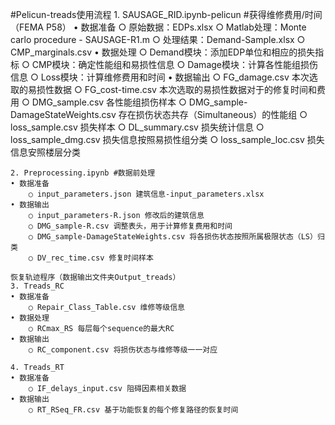 #Pelicun-treads使用流程
	1. SAUSAGE_RID.ipynb-pelicun #获得维修费用/时间（FEMA P58）
	• 数据准备
		○ 原始数据：EDPs.xlsx
		○ Matlab处理：Monte carlo procedure - SAUSAGE-R1.m
		○ 处理结果：Demand-Sample.xlsx
		○ CMP_marginals.csv
	• 数据处理
		○ Demand模块：添加EDP单位和相应的损失指标
		○ CMP模块：确定性能组和易损性信息
		○ Damage模块：计算各性能组损伤信息
		○ Loss模块：计算维修费用和时间
	• 数据输出
		○ FG_damage.csv 本次选取的易损性数据
		○ FG_cost-time.csv 本次选取的易损性数据对于的修复时间和费用
		○ DMG_sample.csv 各性能组损伤样本
		○ DMG_sample-DamageStateWeights.csv 存在损伤状态共存（Simultaneous）的性能组
		○ loss_sample.csv 损失样本
		○ DL_summary.csv 损失统计信息
		○ loss_sample_dmg.csv 损失信息按照易损性组分类
		○ loss_sample_loc.csv 损失信息安照楼层分类
		
	2. Preprocessing.ipynb #数据前处理
	• 数据准备
		○ input_parameters.json 建筑信息-input_parameters.xlsx
	• 数据输出
		○ input_parameters-R.json 修改后的建筑信息
		○ DMG_sample-R.csv 调整表头，用于计算修复费用和时间
		○ DMG_sample-DamageStateWeights.csv 将各损伤状态按照所属极限状态（LS）归类
		○ DV_rec_time.csv 修复时间样本
		
	恢复轨迹程序（数据输出文件夹Output_treads）
	3. Treads_RC
	• 数据准备
		○ Repair_Class_Table.csv 维修等级信息
	• 数据处理
		○ RCmax_RS 每层每个sequence的最大RC
	• 数据输出
		○ RC_component.csv 将损伤状态与维修等级一一对应
		
	4. Treads_RT
	• 数据准备
		○ IF_delays_input.csv 阻碍因素相关数据
	• 数据输出
		○ RT_RSeq_FR.csv 基于功能恢复的每个修复路径的恢复时间
    
